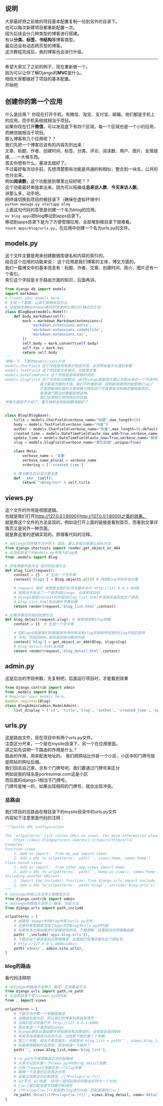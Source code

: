 ## 说明  
大家最好把之前做的项目基本配置复制一份到另外的目录下。  
也可以每次新建项目都重新配置一次。  
因为后续会分几种类型的博客进行搭建。  
有以**分类、标签、书结构**等博客类型。  
最后还会有动态网页型的博客。  
这次教程完成后，我的博客也会进行升级。  
***
希望大家忘了之前的例子，现在重新做一个。  
因为可以让你了解Django的**MVC**是什么。  
相信大家都做好了项目的基本配置。  
开始吧
## 创建你的第一个应用   
什么是应用？
你现在打开手机，有微信、淘宝、支付宝、邮箱，他们都是手机上的应用，而手机系统就相当于项目。  
如果你现在打开**微信**，可以发现底下有四个区域，每一个区域也是一个小的应用，而微信就相当于项目。  
那么博客有几个应用呢？？  
我们先把一个博客应该有的内容先列出来：  
文章、标题、作者、创建时间、标签、分类、评论、阅读数、用户、图片、友情链接……一大堆东西。  
其实你想有什么，塞进去就好了。   
不过最好每次动手前，先想清楚那些功能是共通的和相似，整合到一块去，公共的也分出来。  
例如**阅读数**，这个功能放到哪里比较好呢？？  
这个功能最好单独拿出来，因为可以拓展成**总来访人数**、**今天来访人数**。  
讲那么多，动手吧。  
把终端切换到项目的根目录下（确保在虚拟环境中）  
`python manage.py startapp blog`  
上面这句代码的意思是创建一个名为blog的应用。  
`mv blog apps`把blog移动到apps目录下。  
移动到apps目录下是为了方便管理应用，全部堆到根目录下很难看。  
`touch apps/blog/urls.py`，在应用中创建一个名为urls.py的文件。  
## models.py  
这个文件主要是用来创建数据库键名和内容的索引的。  
结合这个应用的功能来说：
这个应用是我们博客的主体，博文方面的。  
我们一篇博文中的基本信息有：标题、作者、文章、创建时间、简介、图片还有一个索引。  
索引这个字段是关乎路由方面的知识，后面再讲。  
```python
from django.db import models
import markdown
# Create your models here.
# 生成一个基类，让其它类拥有该方法
# 这是用来把markdown格式的文本转化成html格式的方法
class BlogBase(models.Model):
    def body_markdown(self):
        mark = markdown.Markdown(extensions=[
            'markdown.extensions.extra',
            'markdown.extensions.codehilite',
            'markdown.extensions.toc',
        ])
        self.body = mark.convert(self.body)
        self.toc = mark.toc
        return self.body
'''
讲解一下，下面的models.xxxx方法
models.CharField 这个字段是用来表示短语字段，必须带有最大长度的参数
models.TextField 这个字段是文本格式，也就是文章
models.DateTimeField 这个字段是用来获取时间的
models.SlugField 这个字段有点难翻译，由于Django是新闻方面公司放出来的一个开源项目
                属于新闻方面的术语。我们平时看新闻，控制新闻顺序的就是用slug了
                它是把新闻标题的文章转换为两到四个字或者单词来确定播放顺序的。
                香港澳门那边好像都是用这种。
                我们这里把它用作网址的后缀。
参数方面就不介绍了，看文档和复制粘贴翻译就好了
'''

class Blog(BlogBase):
    title = models.CharField(verbose_name="标题",max_length=50)
    body = models.TextField(verbose_name="内容")
    author = models.CharField(verbose_name="作者",max_length=50,default='sing')
    created_time = models.DateTimeField(auto_now_add=True,verbose_name='创建时间')
    update_time = models.DateTimeField(auto_now=True,verbose_name='修改时间')
    slug = models.SlugField(verbose_name="索引后缀",unique=True)

    class Meta:
        verbose_name = '文章'
        verbose_name_plural = verbose_name
        ordering = ['-created_time']

    # 使对象在后台显示更友善
    def __str__(self):
        return "<Blog:%s>" % self.title

```  
## views.py  
这个文件的作用是视图逻辑。  
也就是我们打开[http://127.0.0.1:8000](http://127.0.0.1:8000)之类的效果。  
就是靠这个文件的方法呈现的，例如说打开上面的链接是看到首页，而看到文章详情页又是另外一种页面。  
就是靠这里的逻辑实现的。原理看代码的注释。  
```python
# 从Django的快捷方法中导入 渲染、要么获取对象要么404方法
from django.shortcuts import render,get_object_or_404
# 从当前目录下的models.py中导入Blog类
from .models import Blog

# 所有博客列表方法 首页的处理方法
def blog_list(request):
    context = {}   # 生成一个空字典
    context['blogs'] = Blog.objects.all() # 获取Blog中的所有对象

    # request 请求 意思是当我们在浏览器中访问 http://127.0.0.1:8000
    # 就相当于发送了一个请求给Django，当请求成功后
    # django就把context的内容在blog_list.html中渲染并返回给这个请求。
    # blog_list.html在后面环节再创建
    return render(request,'blog_list.html',context)

# 文章详情页内容的处理方法
def blog_detail(request,slug): # 接收请求和slug参数
    context = {}  # 生成一个空字典

    # 在Blog也就是我们的数据库中寻找有没有slug字段和传进来的slug字段匹配的
    # 没有，则返回404,有则返回该对象的内容
    context['blog'] = get_object_or_404(Blog, slug=slug)
    # blog_detail.html未创建
    return render(request,'blog_detail.html',context)
```
## admin.py
这是后台的字段参数，先复制吧，后面运行项目时，才能看到效果
```python
from django.contrib import admin
from .models import Blog
# Register your models here.
@admin.register(Blog)
class BlogAdmin(admin.ModelAdmin):
    list_display = ('id', 'title','slug', 'author', 'created_time', 'update_time')
```
## urls.py  
这是路由文件，现在项目中有两个urls.py文件。  
注意区分开来，一个是在mysite目录下，另一个在应用里面。  
讲之前先说明一下路由的作用是什么？  
路由的作用，用来配发地址的。
我们把网站比作是一个小区，小区中的门牌号就是网站的网址后缀。  
我们回去自己家，总有个门牌号吧，我们要通过门牌号来区分   
例如说我的域名是porksuimai.com这是小区  
而后面的django-1相当于门牌号。  
门牌号是唯一的，如果出现相同的门牌号，就会出现冲突。  
### 总路由  
我们项目的总路由在根目录下的mysite目录中的urls.py文件   
内容如下注意里面代码的注释：
```python
"""mysite URL Configuration

The `urlpatterns` list routes URLs to views. For more information please see:
    https://docs.djangoproject.com/en/2.1/topics/http/urls/
Examples:
Function views
    1. Add an import:  from my_app import views
    2. Add a URL to urlpatterns:  path('', views.home, name='home')
Class-based views
    1. Add an import:  from other_app.views import Home
    2. Add a URL to urlpatterns:  path('', Home.as_view(), name='home')
Including another URLconf
    1. Import the include() function: from django.urls import include, path
    2. Add a URL to urlpatterns:  path('blog/', include('blog.urls'))
"""
# 从django的核心方法导入管理员方法
from django.contrib import admin
# 从django的路由方法导入 路径、包括方法
from django.urls import path,include

urlpatterns = [
    # 根路径 从apps中的blog中导入urls.py文件，
    # 这里的意思就是包括了apps中的blog中urls.py的内容
    # 如果有多台路由器进行拼接经验的话，不难理解，这里相当与桥接路由器
    path('',include('apps.blog.urls')),
    # 下面的这个路径是后台管理路径，后面我们写博文都在这个网址写
    # http://127.0.0.1:8000/admin
    path('admin/', admin.site.urls),
]
```
### blog的路由  
看代码注释吧  
```python
# 从django的路由方法导入 路径、正则路径方法
from django.urls import path,re_path
# 从当前目录下导入views.py的内容
from . import views

urlpatterns = [
    # 下面方法中第一个参数是路径
    # 总路由也是为空，所以我们的博客列表就是首页
    # 当我们在浏览器打开 http://127.0.0.1:8000
    # 就会发送一个请求给django
    # django就会从路由器中寻找是否有这路径的，没有就会返回404
    # 有就寻找该路径对应的方法，也就是下面的第二个参数，  
    # 第三个参数，相当于是变量名，也就是说 blog_list = path('', views.blog_list)
    # 后面使用模板时会用到，现在知道一下就好了
    path('', views.blog_list,name='blog_list'),

    # re_path不难理解是正则匹配路径
    # 大家可以回头看一下views.py中的blog_detail函数
    # 它除了request参数还有一个slug参数
    # 解释一下这里的正则表达式吧：
    # 这是正则表达式匹配路径，/(?P<slug>[\w-]+)/
    # 以/开头 以/结束  括号()是括起来的的表达式作为一个分组
    # [\w-]是匹配任意字母数字和减号
    # (?P<slug>[\w-]+)就是把slug进行分组，匹配里面的[\w-]
    re_path('detail/(?P<slug>[\w-]+)/', views.blog_detail, name='detail'),
]
```  
